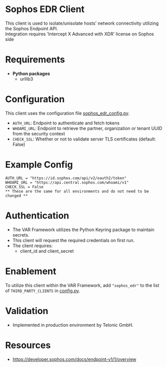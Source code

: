 # Sophos EDR Client
This client is used to isolate/unisolate hosts' network connectivity utilizing the Sophos Endpoint API.  
Integration requires 'Intercept X Advanced with XDR' license on Sophos side

# Requirements
- __Python packages__
  - urllib3

# Configuration
This client uses the configuration file [sophos_edr_config.py](sophos_edr_config.py). 
  - `AUTH_URL`: Endpoint to authenticate and fetch tokens
  - `WHOAMI_URL`: Endpoint to retrieve the partner, organization or tenant UUID from the security context
  - `CHECK_SSL`: Whether or not to validate server TLS certificates (default: False)
  
# Example Config
```
AUTH_URL = "https://id.sophos.com/api/v2/oauth2/token"
WHOAMI_URL = "https://api.central.sophos.com/whoami/v1"
CHECK_SSL = False
** These are the same for all environments and do not need to be changed **
```

# Authentication
- The VAR Framework utilizes the Python Keyring package to maintain secrets. 
- This client will request the required credentials on first run. 
- The client requires:
   - client_id and client_secret

# Enablement
To utilize this client within the VAR Framework, add `"sophos_edr"` to the list of `THIRD_PARTY_CLIENTS` in [config.py](../../config.py).

# Validation
- Implemented in production environment by Telonic GmbH.

# Resources
- https://developer.sophos.com/docs/endpoint-v1/1/overview
